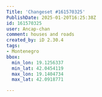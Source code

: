 ```yaml
---
Title: 'Changeset #161570325'
PublishDate: 2025-01-20T16:25:38Z
id: 161570325
user: Ancap-chan
comment: houses and roads
created_by: iD 2.30.4
tags:
- Montenegro
bbox:
  min_lon: 19.1256337
  min_lat: 42.0454119
  max_lon: 19.1404734
  max_lat: 42.0918771

---
```

